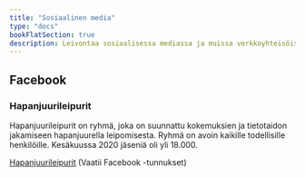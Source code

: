 ```yaml
---
title: "Sosiaalinen media"
type: "docs"
bookFlatSection: true
description: Leivontaa sosiaalisessa mediassa ja muissa verkkoyhteisöissä
---
```


## Facebook

### Hapanjuurileipurit

Hapanjuurileipurit on ryhmä, joka on suunnattu kokemuksien ja 
tietotaidon jakamiseen hapanjuurella leipomisesta. Ryhmä on avoin 
kaikille todellisille henkilöille. Kesäkuussa 2020
jäseniä oli yli 18.000.

[Hapanjuurileipurit](https://www.facebook.com/groups/1406134032738223/) (Vaatii Facebook -tunnukset)